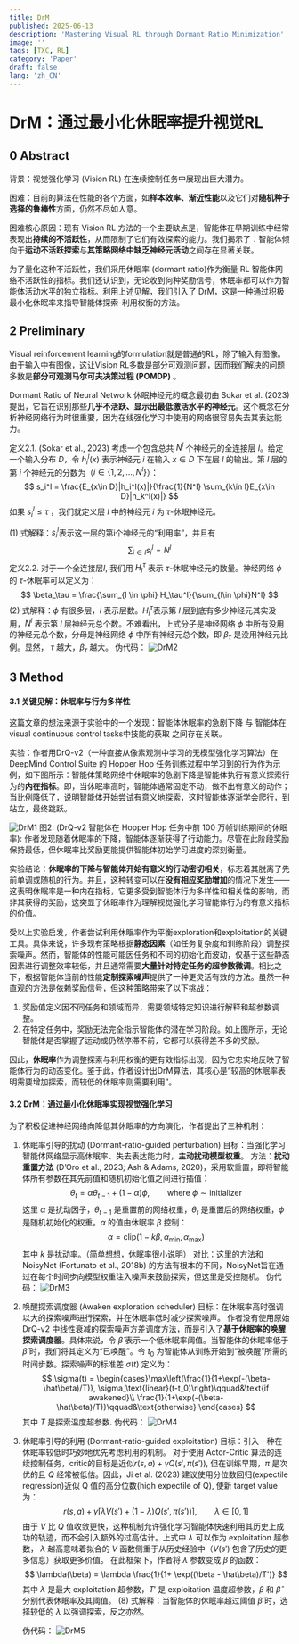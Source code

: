 ```yaml
---
title: DrM
published: 2025-06-13
description: 'Mastering Visual RL through Dormant Ratio Minimization'
image: ''
tags: [TXC, RL]
category: 'Paper'
draft: false 
lang: 'zh_CN'
---
```


# DrM：通过最小化休眠率提升视觉RL

## 0 Abstract

背景：视觉强化学习 (Vision RL) 在连续控制任务中展现出巨大潜力。

困难：目前的算法在性能的各个方面，如**样本效率、渐近性能**以及它们对**随机种子选择的鲁棒性**方面，仍然不尽如人意。

困难核心原因：现有 Vision RL 方法的一个主要缺点是，智能体在早期训练中经常表现出**持续的不活跃性**，从而限制了它们有效探索的能力。我们揭示了：智能体倾向于**运动不活跃探索**与**其策略网络中缺乏神经元活动**之间存在显著关联。

为了量化这种不活跃性，我们采用休眠率 (dormant ratio)作为衡量 RL 智能体网络不活跃性的指标。我们还认识到，无论收到何种奖励信号，休眠率都可以作为智能体活动水平的独立指标。利用上述见解，我们引入了 DrM，这是一种通过积极最小化休眠率来指导智能体探索-利用权衡的方法。

## 2 Preliminary

Visual reinforcement learning的formulation就是普通的RL，除了输入有图像。由于输入中有图像，这让Vision RL多数是部分可观测问题，因而我们解决的问题多数是**部分可观测马尔可夫决策过程 (POMDP)** 。

Dormant Ratio of Neural Network 休眠神经元的概念最初由 Sokar et al. (2023) 提出，它旨在识别那些**几乎不活跃、显示出最低激活水平的神经元**。这个概念在分析神经网络行为时很重要，因为在线强化学习中使用的网络很容易失去其表达能力。

定义2.1. (Sokar et al., 2023) 考虑一个包含总共 $N^l$ 个神经元的全连接层 $l$。给定一个输入分布 $D$，令 $h_i^l(x)$ 表示神经元 $i$ 在输入 $x\in D$ 下在层 $l$ 的输出。第 $l$ 层的第 $i$ 个神经元的分数为（$i \in \{1, 2, ..., N^l\}$）：
$$
s_i^l = \frac{E_{x\in D}|h_i^l(x)|}{\frac{1}{N^l} \sum_{k\in l}E_{x\in D}|h_k^l(x)|}
$$
如果 $s_i^l \le \tau$ ，我们就定义层 $l$ 中的神经元 $i$ 为 $\tau$-休眠神经元。

$(1)$ 式解释：$s_i^l$表示这一层的第i个神经元的“利用率”，并且有
$$
\sum_{i\in l} s_i^l = N^l
$$
定义2.2. 对于一个全连接层$l$, 我们用 $H_l^\tau$ 表示 $\tau$-休眠神经元的数量。神经网络 $\phi$ 的  $\tau$-休眠率可以定义为：
$$
\beta_\tau = \frac{\sum_{l \in \phi} H_\tau^l}{\sum_{l\in \phi}N^l}
$$
$(2)$ 式解释：$\phi$ 有很多层，$l$ 表示层数。$H_l^\tau$表示第 $l$ 层到底有多少神经元其实没用，$N^l$ 表示第 $l$ 层神经元总个数。不难看出，上式分子是神经网络 $\phi$ 中所有没用的神经元总个数，分母是神经网络 $\phi$ 中所有神经元总个数，即 $\beta_\tau$ 是没用神经元比例。显然， $\tau$ 越大，$\beta_\tau$ 越大。
伪代码：
![DrM2](DrM2.png)

## 3 Method

#### 3.1 关键见解：休眠率与行为多样性

这篇文章的想法来源于实验中的一个发现：智能体休眠率的急剧下降 与 智能体在visual continuous control tasks中技能的获取 之间存在关联。

实验：作者用DrQ-v2（一种直接从像素观测中学习的无模型强化学习算法）在DeepMind Control Suite 的 Hopper Hop 任务训练过程中学习到的行为作为示例，如下图所示：智能体策略网络中休眠率的急剧下降是智能体执行有意义探索行为的**内在指标**。即，当休眠率高时，智能体通常固定不动，做不出有意义的动作；当比例降低了，说明智能体开始尝试有意义地探索，这时智能体逐渐学会爬行，到站立，最终跳跃。

![DrM1](DrM1.png)
图2: (DrQ-v2 智能体在 Hopper Hop 任务中前 100 万帧训练期间的休眠率): 作者发现随着休眠率的下降，智能体逐渐获得了行动能力。尽管在此阶段奖励保持最低，但休眠率比奖励更能提供智能体初始学习进度的深刻衡量。

实验结论：**休眠率的下降与智能体开始有意义的行动密切相关**，标志着其脱离了先前单调或随机的行为。并且，这种转变可以在**没有相应奖励增加**的情况下发生——这表明休眠率是一种内在指标，它更多受到智能体行为多样性和相关性的影响，而非其获得的奖励，这突显了休眠率作为理解视觉强化学习智能体行为的有意义指标的价值。

受以上实验启发，作者尝试利用休眠率作为平衡exploration和exploitation的关键工具。具体来说，许多现有策略根据**静态因素**（如任务复杂度和训练阶段）调整探索噪声。然而，智能体的性能可能因任务和不同的初始化而波动，仅基于这些静态因素进行调整效率较低，并且通常需要**大量针对特定任务的超参数微调**。相比之下，根据智能体当前的性能**定制探索噪声**提供了一种更灵活有效的方法。虽然一种直观的方法是依赖奖励信号，但这种策略带来了以下挑战：

1. 奖励值定义因不同任务和领域而异，需要领域特定知识进行解释和超参数调整。
2. 在特定任务中，奖励无法完全指示智能体的潜在学习阶段。如上图所示，无论智能体是否掌握了运动或仍然停滞不前，它都可以获得差不多的奖励。

因此，**休眠率**作为调整探索与利用权衡的更有效指标出现，因为它忠实地反映了智能体行为的动态变化。鉴于此，作者设计出DrM算法，其核心是“较高的休眠率表明需要增加探索，而较低的休眠率则需要利用”。

#### 3.2 DrM：通过最小化休眠率实现视觉强化学习

为了积极促进神经网络向降低其休眠率的方向演化，作者提出了三种机制：

1. 休眠率引导的扰动 (Dormant-ratio-guided perturbation)
    目标：当强化学习智能体网络显示高休眠率、失去表达能力时，**主动扰动模型权重**。
    方法：**扰动重置方法** (D’Oro et al., 2023; Ash & Adams, 2020)，采用软重置，即将智能体所有参数在其先前值和随机初始化值之间进行插值：
    $$
    \theta_t = \alpha \theta_{t-1} + (1-\alpha) \phi, \qquad\text{where } \phi\sim \text{initializer}
    $$
    这里 $\alpha$ 是扰动因子，$\theta_{t-1}$ 是重置前的网络权重，$\theta_{t}$ 是重置后的网络权重，$\phi$ 是随机初始化的权重。$\alpha$ 的值由休眠率 $\beta$ 控制：
    $$
    \alpha = \text{clip}(1-k\beta, \alpha_\text{min}, \alpha_\text{max})
    $$
    其中 $k$ 是扰动率。（简单想想，休眠率很小说明）
    对比：这里的方法和NoisyNet (Fortunato et al., 2018b) 的方法有根本的不同，NoisyNet旨在通过在每个时间步向模型权重注入噪声来鼓励探索，但这里是受控随机。
    伪代码：
    ![DrM3](DrM3.png)

2. 唤醒探索调度器 (Awaken exploration scheduler)
    目标：在休眠率高时强调以大的探索噪声进行探索，并在休眠率低时减少探索噪声。
    作者没有使用原始 DrQ-v2 中线性衰减的探索噪声方差调度方法，而是引入了**基于休眠率的唤醒探索调度器**。具体来说，令 $\hat\beta$ 表示一个低休眠率阈值。当智能体的休眠率低于 $\hat\beta$ 时，我们将其定义为“已唤醒”。令 $t_0$ 为智能体从训练开始到“被唤醒”所需的时间步数。探索噪声的标准差 $\sigma(t)$ 定义为：
    $$
    \sigma(t) = \begin{cases}\max\left(\frac{1}{1+\exp(-(\beta-\hat\beta)/T)}, \sigma_\text{linear}(t-t_0)\right)\qquad&\text{if awakened}\\ \frac{1}{1+\exp(-(\beta-\hat\beta)/T)}\qquad&\text{otherwise} \end{cases}
    $$
    其中 $T$ 是探索温度超参数.
    伪代码：
    ![DrM4](DrM4.png)

3. 休眠率引导的利用 (Dormant-ratio-guided exploitation)
    目标：引入一种在休眠率较低时巧妙地优先考虑利用的机制。
    对于使用 Actor-Critic 算法的连续控制任务，critic的目标是近似$r(s, a)+\gamma Q(s', \pi(s'))$, 但在训练早期，$\pi$ 是次优的且 $Q$ 经常被低估。因此，Ji et al. (2023) 建议使用分位数回归(expectile regression)近似 Q 值的高分位数(high expectile of Q), 使新 target value 为：
    $$
    r(s, a) + \gamma [\lambda V(s') + (1-\lambda) Q(s', \pi(s'))], \qquad \lambda\in [0, 1]
    $$
    由于 $V$ 比 $Q$ 值收敛更快，这种机制允许强化学习智能体快速利用其历史上成功的轨迹，而不会引入额外的过高估计。上式中 $\lambda$ 可以作为 exploitation 超参数， $\lambda$ 越高意味着拟合的 $V$ 函数侧重于从历史经验中（$V(s')$ 包含了历史的更多信息）获取更多价值。
    在此框架下，作者将 $\lambda$ 参数变成 $\beta$ 的函数：
    $$
    \lambda(\beta) = \lambda \frac{1}{1+ \exp((\beta - \hat\beta)/T')}
    $$
    其中 $\lambda$ 是最大 exploitation 超参数，$T'$ 是 exploitation 温度超参数，$\beta$ 和 $\hat\beta$ 分别代表休眠率及其阈值。
    $(8)$ 式解释：当智能体的休眠率超过阈值 $\hat\beta$ 时，选择较低的 $\lambda$ 以强调探索，反之亦然。

    伪代码：
    ![DrM5](DrM5.png)
